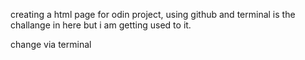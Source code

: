 
creating a html page for odin project, using github and terminal is the challange in here but i am getting used to it. 

change via terminal
